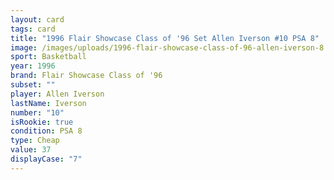 ```yaml
---
layout: card
tags: card
title: "1996 Flair Showcase Class of '96 Set Allen Iverson #10 PSA 8"
image: /images/uploads/1996-flair-showcase-class-of-96-allen-iverson-8.webp
sport: Basketball
year: 1996
brand: Flair Showcase Class of '96
subset: ""
player: Allen Iverson
lastName: Iverson
number: "10"
isRookie: true
condition: PSA 8
type: Cheap
value: 37
displayCase: "7"
---
```

